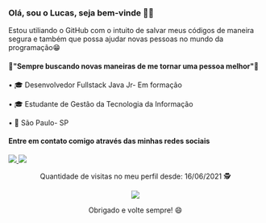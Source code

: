 

<!--
**LucasLM1/LucasLM1** is a ✨ _special_ ✨ repository because its `README.md` (this file) appears on your GitHub profile.

Here are some ideas to get you started:

- 🔭 I’m currently working on ...
- 🌱 I’m currently learning ...
- 👯 I’m looking to collaborate on ...
- 🤔 I’m looking for help with ...
- 💬 Ask me about ...
- 📫 How to reach me: ...
- 😄 Pronouns: ...
- ⚡ Fun fact: ...
-->

### Olá,  sou o Lucas, seja bem-vinde 👋🏾

Estou utiliando o GitHub com o intuito de salvar meus códigos de maneira segura e também que possa ajudar novas pessoas no mundo da programação😁


#### 🔰"Sempre buscando novas maneiras de me tornar uma pessoa melhor"🔰

• 🎓 Desenvolvedor Fullstack Java Jr- Em formação 

• 🎓 Estudante de Gestão da Tecnologia da Informação 

• 📍 São Paulo- SP


#### Entre em contato comigo através das minhas redes sociais
<a href="https://www.instagram.com/lucxs.lm" alt="Instagram" target="_blank">
  <img src="https://img.shields.io/badge/-Instagram-DF0174?style=for-the-badge&labelColor=DF0174&logo=instagram&logoColor=white&link=https://www.instagram.com/lucxs.lm">
</a>

<a href="https://www.linkedin.com/in/lucas-souza-607776215/" alt= "LinkedIN" target= "_blank">
 <img src="https://img.shields.io/badge/-LinkedIn-0077B5?style=for-the-badge&logo=linkedin&logoColor=white&link=https://www.linkedin.com/in/lucas-souza-607776215/">
</a>        



<p align="center">
 Quantidade de visitas no meu perfil desde: 16/06/2021 🕵️ <br></p>
<p align="center"> 
   <img alingn="center" src="https://profile-counter.glitch.me/LucasLM1/count.svg" /></p>
<p align="center">
Obrigado e volte sempre! 😄
</p>
